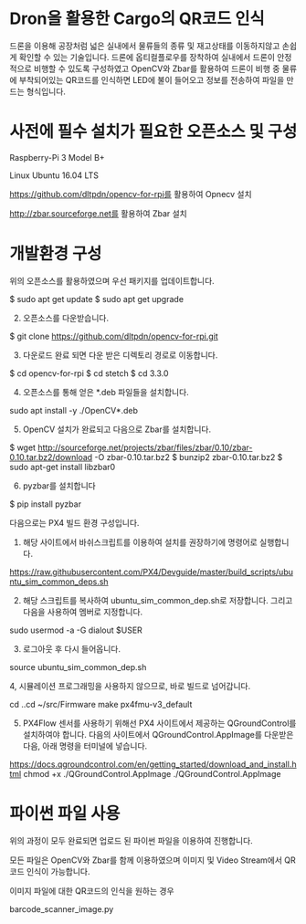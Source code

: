 # Dron을 활용한 Cargo의 QR코드 인식

드론을 이용해 공장처럼 넓은 실내에서 물류들의 종류 및 재고상태를 이동하지않고 손쉽게 확인할 수 있는 기술입니다. 드론에 옵티컬플로우를 장착하여 실내에서 드론이 안정적으로 비행할 수 있도록 구성하였고 OpenCV와 Zbar를 활용하여 드론이 비행 중 물류에 부착되어있는 QR코드를 인식하면 LED에 불이 들어오고 정보를 전송하여 파일을 만드는 형식입니다.

# 사전에 필수 설치가 필요한 오픈소스 및 구성

Raspberry-Pi 3 Model B+

Linux Ubuntu 16.04 LTS

https://github.com/dltpdn/opencv-for-rpi를 활용하여 Opnecv 설치

http://zbar.sourceforge.net를 활용하여 Zbar 설치

# 개발환경 구성

위의 오픈소스를 활용하였으며 우선 패키지를 업데이트합니다.

$ sudo apt get update
$ sudo apt get upgrade

2. 오픈소스를 다운받습니다.

$ git clone https://github.com/dltpdn/opencv-for-rpi.git 

3. 다운로드 완료 되면 다운 받은 디렉토리 경로로 이동합니다.

$ cd opencv-for-rpi
$ cd stetch
$ cd 3.3.0

4. 오픈소스를 통해 얻은 *.deb 파일들을 설치합니다.

sudo apt install -y ./OpenCV*.deb

5. OpenCV 설치가 완료되고 다음으로 Zbar를 설치합니다.

$ wget http://sourceforge.net/projects/zbar/files/zbar/0.10/zbar-0.10.tar.bz2/download -O zbar-0.10.tar.bz2
$ bunzip2 zbar-0.10.tar.bz2
$ sudo apt-get install libzbar0

6. pyzbar를 설치합니다

$ pip install pyzbar
 
다음으로는 PX4 빌드 환경 구성입니다. 

1. 해당 사이트에서 바쉬스크립트를 이용하여 설치를 권장하기에 명령어로 실행합니다.

https://raw.githubusercontent.com/PX4/Devguide/master/build_scripts/ubuntu_sim_common_deps.sh
     

2. 해당 스크립트를 복사하여 ubuntu_sim_common_dep.sh로 저장합니다. 그리고 다음을 사용하여 멤버로 지정합니다.

sudo usermod -a -G dialout $USER

3. 로그아웃 후 다시 들어옵니다. 

source ubuntu_sim_common_dep.sh

4, 시뮬레이션 프로그래밍을 사용하지 않으므로, 바로 빌드로 넘어갑니다. 

cd 
..cd ~/src/Firmware
make px4fmu-v3_default

5. PX4Flow 센서를 사용하기 위해선 PX4 사이트에서 제공하는 QGroundControl를 설치하여야 합니다. 
다음의 사이트에서 QGroundControl.AppImage를 다운받은 다음, 아래 명령을 터미널에 넣습니다.

https://docs.qgroundcontrol.com/en/getting_started/download_and_install.html
chmod +x ./QGroundControl.AppImage
./QGroundControl.AppImage

 # 파이썬 파일 사용
 
 위의 과정이 모두 완료되면 업로드 된 파이썬 파일을 이용하여 진행합니다. 
 
 모든 파일은 OpenCV와 Zbar를 함께 이용하였으며 이미지 및 Video Stream에서 QR코드 인식이 가능합니다.
 
 이미지 파일에 대한 QR코드의 인식을 원하는 경우
 
 barcode_scanner_image.py
